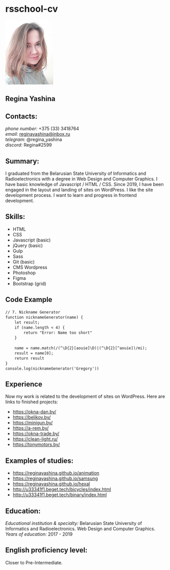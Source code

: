 # rsschool-cv
![Regina Yashina ](/cv-min.jpg)
## **Regina Yashina**
## **Contacts:** 
*phone number:* +375 (33) 3418764  
*email:* reginayashina@inbox.ru  
*telegram:* @regina_yashina  
*discord:* Regina#2599  
## **Summary:**
I graduated from the Belarusian State University of Informatics and Radioelectronics with a degree in Web Design and Computer Graphics. I have basic knowledge of Javascript / HTML / CSS. Since 2019, I have been engaged in the layout and landing of sites on WordPress. I like the site development process. I want to learn and progress in frontend development.
## **Skills:**
- HTML
- CSS
- Javascript (basic)
- jQuery (basic)
- Gulp
- Sass
- Git (basic)
- CMS Wordpress
- Photoshop
- Figma
- Bootstrap (grid)
## **Code Example**
```
// 7. Nickname Generator
function nicknameGenerator(name) {
	let result;
	if (name.length < 4) {
		return "Error: Name too short"
	}

	name = name.match(/(^\D{2}[aouie]\D)|(^\D{2}[^aouie])/mi);
	result = name[0];
	return result
}
console.log(nicknameGenerator('Gregory'))
```
## **Experience**
Now my work is related to the development of sites on WordPress. Here are links to finished projects:  
- <https://okna-dan.by/>
- <https://belikov.by/>
- <https://minigun.by/>
- <https://a-rem.by/>
- <https://okna-trade.by/>
- <https://clean-light.ru/>
- <https://tonymotors.by/>
## **Examples of studies:**
- <https://reginayashina.github.io/animation>
- <https://reginayashina.github.io/samsung>
- <https://reginayashina.github.io/hexal>
- <http://u33341f1.beget.tech/bicycles/index.html>
- <http://u33341f1.beget.tech/binary/index.html>
## **Education:**
*Educational institution & specialty:* Belarusian State University of Informatics and Radioelectronics. Web Design and Computer Graphics.  
*Years of education:* 2017 - 2019
## **English proficiency level:**  
Closer to Pre-Intermediate. 
